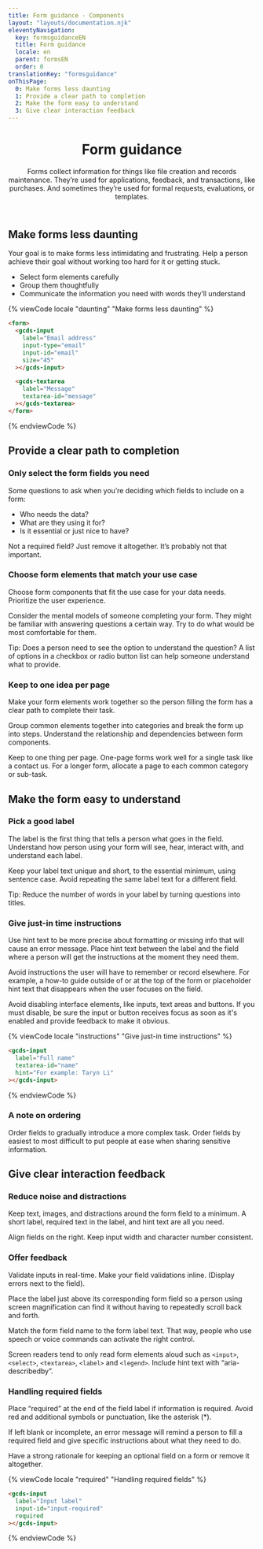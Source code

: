 ```yaml
---
title: Form guidance - Components
layout: "layouts/documentation.njk"
eleventyNavigation:
  key: formsguidanceEN
  title: Form guidance
  locale: en
  parent: formsEN
  order: 0
translationKey: "formsguidance"
onThisPage:
  0: Make forms less daunting
  1: Provide a clear path to completion
  2: Make the form easy to understand
  3: Give clear interaction feedback
---
```


<header>

# Form guidance

Forms collect information for things like file creation and records maintenance. They’re used for applications, feedback, and transactions, like purchases. And sometimes they’re used for formal requests, evaluations, or templates.

</header>

<section aria-label="Make forms less daunting">

## Make forms less daunting

Your goal is to make forms less intimidating and frustrating. Help a person achieve their goal without working too hard for it or getting stuck.

- Select form elements carefully
- Group them thoughtfully
- Communicate the information you need with words they’ll understand

<div class="comp-show">
  <form>
    <gcds-input
      label="Email address"
      input-type="email"
      input-id="email"
      size="45"
    ></gcds-input>
    <gcds-textarea
      label="Message"
      textarea-id="message"
    ></gcds-textarea>
  </form>
</div>

{% viewCode locale "daunting" "Make forms less daunting" %}

``` html
<form>
  <gcds-input
    label="Email address"
    input-type="email"
    input-id="email"
    size="45"
  ></gcds-input>

  <gcds-textarea
    label="Message"
    textarea-id="message"
  ></gcds-textarea>
</form>
```

{% endviewCode %}

</section>

<section aria-label="Provide a clear path to completion">

## Provide a clear path to completion

### Only select the form fields you need

Some questions to ask when you’re deciding which fields to include on a form:

- Who needs the data?
- What are they using it for?
- Is it essential or just nice to have?

Not a required field? Just remove it altogether. It’s probably not that important.

### Choose form elements that match your use case

Choose form components that fit the use case for your data needs. Prioritize the user experience.  

Consider the mental models of someone completing your form. They might be familiar with answering questions a certain way. Try to do what would be most comfortable for them.

Tip: Does a person need to see the option to understand the question? A list of options in a checkbox or radio button list can help someone understand what to provide.

### Keep to one idea per page

Make your form elements work together so the person filling the form has a clear path to complete their task.

Group common elements together into categories and break the form up into steps. Understand the relationship and dependencies between form components.

Keep to one thing per page. One-page forms work well for a single task like a contact us. For a longer form, allocate a page to each common category or sub-task.

</section>

<section aria-label="Make the form easy to understand">

## Make the form easy to understand

### Pick a good label

The label is the first thing that tells a person what goes in the field. Understand how person using your form will see, hear, interact with, and understand each label.  

Keep your label text unique and short, to the essential minimum, using sentence case. Avoid repeating the same label text for a different field.

Tip: Reduce the number of words in your label by turning questions into titles.

### Give just-in time instructions

Use hint text to be more precise about formatting or missing info that will cause an error message. Place hint text between the label and the field where a person will get the instructions at the moment they need them.

Avoid instructions the user will have to remember or record elsewhere. For example, a how-to guide outside of or at the top of the form or placeholder hint text that disappears when the user focuses on the field.

Avoid disabling interface elements, like inputs, text areas and buttons. If you must disable, be sure the input or button receives focus as soon as it's enabled and provide feedback to make it obvious.

<div class="comp-show">
  <gcds-input
    label="Full name"
    textarea-id="name"
    hint="For example: Taryn Li"
  ></gcds-input>
</div>

{% viewCode locale "instructions" "Give just-in time instructions" %}

``` html
<gcds-input
  label="Full name"
  textarea-id="name"
  hint="For example: Taryn Li"
></gcds-input>
```

{% endviewCode %}

### A note on ordering

Order fields to gradually introduce a more complex task. Order fields by easiest to most difficult to put people at ease when sharing sensitive information.

</section>

<section aria-label="Give clear interaction feedback">

## Give clear interaction feedback

### Reduce noise and distractions

Keep text, images, and distractions around the form field to a minimum. A short label, required text in the label, and hint text are all you need.

Align fields on the right. Keep input width and character number consistent.

### Offer feedback

Validate inputs in real-time. Make your field validations inline. (Display errors next to the field).

Place the label just above its corresponding form field so a person using screen magnification can find it without having to repeatedly scroll back and forth.

Match the form field name to the form label text. That way, people who use speech or voice commands can activate the right control.

Screen readers tend to only read form elements aloud such as `<input>`, `<select>`, `<textarea>`, `<label>` and `<legend>`. Include hint text with “aria-describedby”.

### Handling required fields

Place “required” at the end of the field label if information is required. Avoid red and additional symbols or punctuation, like the asterisk (*).

If left blank or incomplete, an error message will remind a person to fill a required field and give specific instructions about what they need to do.

Have a strong rationale for keeping an optional field on a form or remove it altogether.

<div class="comp-show">
  <gcds-input
    label="Input label"
    input-id="input-required"
    required
  ></gcds-input>
</div>

{% viewCode locale "required" "Handling required fields" %}

``` html
<gcds-input
  label="Input label"
  input-id="input-required"
  required
></gcds-input>
```

{% endviewCode %}

</section>
